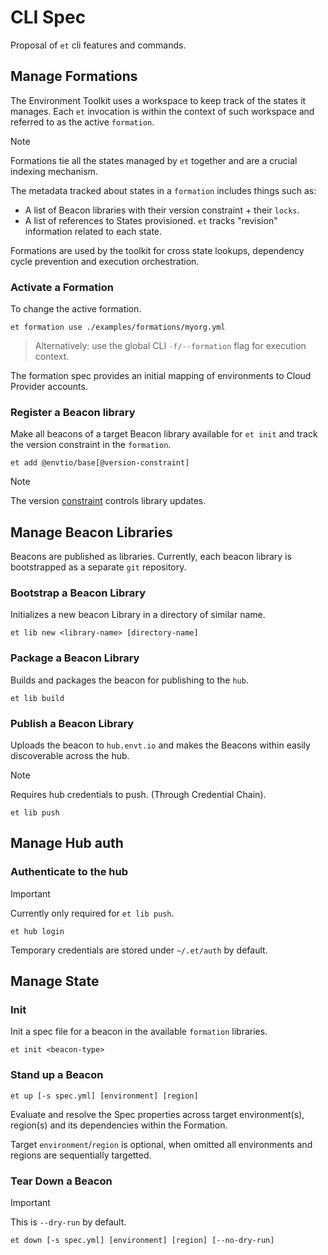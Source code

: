 # CLI Spec

Proposal of `et` cli features and commands.

## Manage Formations

The Environment Toolkit uses a workspace to keep track of the states it manages. Each `et` invocation is within the context of such workspace and referred to as the active `formation`.

> [!NOTE]
> Formations tie all the states managed by `et` together and are a crucial indexing mechanism.

The metadata tracked about states in a `formation` includes things such as:

- A list of Beacon libraries with their version constraint + their `locks`.
- A list of references to States provisioned. `et` tracks "revision" information related to each state. <!-- allows propagation of Spec -->

Formations are used by the toolkit for cross state lookups, dependency cycle prevention and execution orchestration.

### Activate a Formation

To change the active formation.

```console
et formation use ./examples/formations/myorg.yml
```

> Alternatively: use the global CLI `-f/--formation` flag for execution context.

The formation spec provides an initial mapping of environments to Cloud Provider accounts.

<!--
### Bootstrap Formation

Provision the necessary Cloud resources for the Environment Toolkit to manage environments in your public cloud provider.

```console
et formation bootstrap
```

### Orchestrate Formation

Orchestrate/Refresh a deployment across all states in a formation?

``console
et formation rollout
```

### Visualize environments

Export a dotgraph viz of one or more environments and all its states within a formation.

```console
et formation graph [env1,env2]
```
-->

### Register a Beacon library

Make all beacons of a target Beacon library available for `et init` and track the version constraint in the `formation`.

```console
et add @envtio/base[@version-constraint]
```

>[!NOTE]
> The version [constraint](https://docs.npmjs.com/about-semantic-versioning#using-semantic-versioning-to-specify-update-types-your-package-can-accept) controls library updates.

<!-- TODO: Future feature of managing private Beacon pkges and credentials to fetch them -->

## Manage Beacon Libraries

Beacons are published as libraries. Currently, each beacon library is bootstrapped as a separate `git` repository.

<!-- projen by default initializes an empty git directory, in the future we may want to support monorepos better -->

### Bootstrap a Beacon Library

Initializes a new beacon Library in a directory of similar name.

```console
et lib new <library-name> [directory-name]
```

<!-- Implementation details - First Iteration

As a first iteration, this largely depends on the [JSII projen manifest](https://github.com/projen/projen/blob/v0.84.10/src/cli/util.ts#L62) and runs `projen new` in the target directory under the hood.

-->

### Package a Beacon Library

Builds and packages the beacon for publishing to the `hub`.

```console
et lib build
```

<!-- Implementation details - First Iteration

Projen is the task runner and re-uses [JSII pacmak](https://github.com/aws/jsii/blob/main/packages/jsii-pacmak/README.md) tasks to build and publish JSII packages for beacon libraries.

See the Projen JSII Project - [Packaging Tasks](https://github.com/projen/projen/blob/v0.84.10/src/cdk/jsii-project.ts#L507)

-->

### Publish a Beacon Library

Uploads the beacon to `hub.envt.io` and makes the Beacons within easily discoverable across the hub.

> [!NOTE]
> Requires hub credentials to push. (Through Credential Chain).

```console
et lib push
```

<!-- Implementation details - First Iteration

Requires Hub SaaS to handle authentication, backing npm registry and auto generated documentation functionality.

Future SaaS feature: private hubs
-->

## Manage Hub auth

### Authenticate to the hub

> [!IMPORTANT]
> Currently only required for `et lib push`.

```console
et hub login
```

Temporary credentials are stored under `~/.et/auth` by default.

## Manage State

### Init

Init a spec file for a beacon in the available `formation` libraries.

```console
et init <beacon-type>
```

<!-- init should prompt through the beacon props -->

### Stand up a Beacon

```console
et up [-s spec.yml] [environment] [region]
```

Evaluate and resolve the Spec properties across target environment(s), region(s) and its dependencies within the Formation.

Target `environment`/`region` is optional, when omitted all environments and regions are sequentially targetted.

<!-- CLI will sequentially synth, plan and apply environments/regions, SaaS offers event orchestrated state management? -->

<!-- technical implementation detail: 

Uses the fs to synthesizes the beacon into Terraform IaC with resolved references from the "Formation" (workspace), and apply it using Credential Chain for terraform provider.

-->

### Tear Down a Beacon

>[!IMPORTANT]
> This is `--dry-run` by default.

```console
et down [-s spec.yml] [environment] [region] [--no-dry-run]
```
